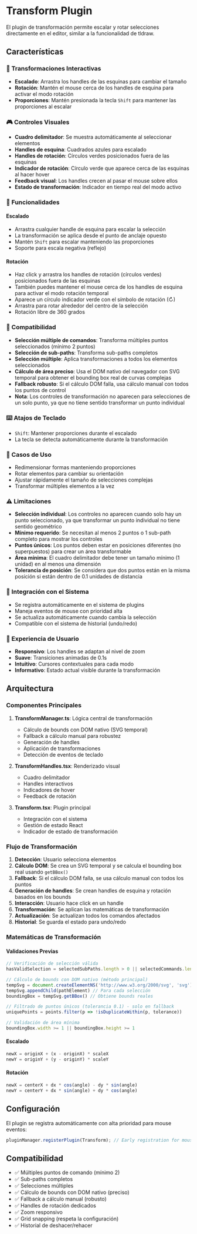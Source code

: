 # Transform Plugin

El plugin de transformación permite escalar y rotar selecciones directamente en el editor, similar a la funcionalidad de tldraw.

## Características

### 🎯 Transformaciones Interactivas
- **Escalado**: Arrastra los handles de las esquinas para cambiar el tamaño
- **Rotación**: Mantén el mouse cerca de los handles de esquina para activar el modo rotación
- **Proporciones**: Mantén presionada la tecla `Shift` para mantener las proporciones al escalar

### 🎮 Controles Visuales
- **Cuadro delimitador**: Se muestra automáticamente al seleccionar elementos
- **Handles de esquina**: Cuadrados azules para escalado
- **Handles de rotación**: Círculos verdes posicionados fuera de las esquinas
- **Indicador de rotación**: Círculo verde que aparece cerca de las esquinas al hacer hover
- **Feedback visual**: Los handles crecen al pasar el mouse sobre ellos
- **Estado de transformación**: Indicador en tiempo real del modo activo

### 🔧 Funcionalidades

#### Escalado
- Arrastra cualquier handle de esquina para escalar la selección
- La transformación se aplica desde el punto de anclaje opuesto
- Mantén `Shift` para escalar manteniendo las proporciones
- Soporte para escala negativa (reflejo)

#### Rotación
- Haz click y arrastra los handles de rotación (círculos verdes) posicionados fuera de las esquinas
- También puedes mantener el mouse cerca de los handles de esquina para activar el modo rotación temporal
- Aparece un círculo indicador verde con el símbolo de rotación (↻) 
- Arrastra para rotar alrededor del centro de la selección
- Rotación libre de 360 grados

### 🎨 Compatibilidad
- **Selección múltiple de comandos**: Transforma múltiples puntos seleccionados (mínimo 2 puntos)
- **Selección de sub-paths**: Transforma sub-paths completos
- **Selección múltiple**: Aplica transformaciones a todos los elementos seleccionados
- **Cálculo de área preciso**: Usa el DOM nativo del navegador con SVG temporal para obtener el bounding box real de curvas complejas
- **Fallback robusto**: Si el cálculo DOM falla, usa cálculo manual con todos los puntos de control
- **Nota**: Los controles de transformación no aparecen para selecciones de un solo punto, ya que no tiene sentido transformar un punto individual

### ⌨️ Atajos de Teclado
- `Shift`: Mantener proporciones durante el escalado
- La tecla se detecta automáticamente durante la transformación

### 🎯 Casos de Uso
- Redimensionar formas manteniendo proporciones
- Rotar elementos para cambiar su orientación
- Ajustar rápidamente el tamaño de selecciones complejas
- Transformar múltiples elementos a la vez

### ⚠️ Limitaciones
- **Selección individual**: Los controles no aparecen cuando solo hay un punto seleccionado, ya que transformar un punto individual no tiene sentido geométrico
- **Mínimo requerido**: Se necesitan al menos 2 puntos o 1 sub-path completo para mostrar los controles
- **Puntos únicos**: Los puntos deben estar en posiciones diferentes (no superpuestos) para crear un área transformable
- **Área mínima**: El cuadro delimitador debe tener un tamaño mínimo (1 unidad) en al menos una dimensión
- **Tolerancia de posición**: Se considera que dos puntos están en la misma posición si están dentro de 0.1 unidades de distancia

### 🔄 Integración con el Sistema
- Se registra automáticamente en el sistema de plugins
- Maneja eventos de mouse con prioridad alta
- Se actualiza automáticamente cuando cambia la selección
- Compatible con el sistema de historial (undo/redo)

### 🎨 Experiencia de Usuario
- **Responsivo**: Los handles se adaptan al nivel de zoom
- **Suave**: Transiciones animadas de 0.1s
- **Intuitivo**: Cursores contextuales para cada modo
- **Informativo**: Estado actual visible durante la transformación

## Arquitectura

### Componentes Principales

1. **TransformManager.ts**: Lógica central de transformación
   - Cálculo de bounds con DOM nativo (SVG temporal)
   - Fallback a cálculo manual para robustez
   - Generación de handles
   - Aplicación de transformaciones
   - Detección de eventos de teclado

2. **TransformHandles.tsx**: Renderizado visual
   - Cuadro delimitador
   - Handles interactivos
   - Indicadores de hover
   - Feedback de rotación

3. **Transform.tsx**: Plugin principal
   - Integración con el sistema
   - Gestión de estado React
   - Indicador de estado de transformación

### Flujo de Transformación

1. **Detección**: Usuario selecciona elementos
2. **Cálculo DOM**: Se crea un SVG temporal y se calcula el bounding box real usando `getBBox()`
3. **Fallback**: Si el cálculo DOM falla, se usa cálculo manual con todos los puntos
4. **Generación de handles**: Se crean handles de esquina y rotación basados en los bounds
5. **Interacción**: Usuario hace click en un handle
6. **Transformación**: Se aplican las matemáticas de transformación
7. **Actualización**: Se actualizan todos los comandos afectados
8. **Historial**: Se guarda el estado para undo/redo

### Matemáticas de Transformación

#### Validaciones Previas
```typescript
// Verificación de selección válida
hasValidSelection = selectedSubPaths.length > 0 || selectedCommands.length > 1

// Cálculo de bounds con DOM nativo (método principal)
tempSvg = document.createElementNS('http://www.w3.org/2000/svg', 'svg')
tempSvg.appendChild(pathElement) // Para cada selección
boundingBox = tempSvg.getBBox() // Obtiene bounds reales

// Filtrado de puntos únicos (tolerancia 0.1) - solo en fallback
uniquePoints = points.filter(p => !isDuplicateWithin(p, tolerance))

// Validación de área mínima
boundingBox.width >= 1 || boundingBox.height >= 1
```

#### Escalado
```typescript
newX = originX + (x - originX) * scaleX
newY = originY + (y - originY) * scaleY
```

#### Rotación
```typescript
newX = centerX + dx * cos(angle) - dy * sin(angle)
newY = centerY + dx * sin(angle) + dy * cos(angle)
```

## Configuración

El plugin se registra automáticamente con alta prioridad para mouse eventos:

```typescript
pluginManager.registerPlugin(Transform); // Early registration for mouse priority
```

## Compatibilidad

- ✅ Múltiples puntos de comando (mínimo 2)
- ✅ Sub-paths completos
- ✅ Selecciones múltiples
- ✅ Cálculo de bounds con DOM nativo (preciso)
- ✅ Fallback a cálculo manual (robusto)
- ✅ Handles de rotación dedicados
- ✅ Zoom responsivo
- ✅ Grid snapping (respeta la configuración)
- ✅ Historial de deshacer/rehacer
